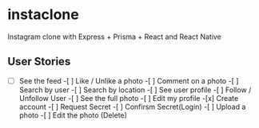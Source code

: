 # instaclone

Instagram clone with Express + Prisma + React and React Native

## User Stories

-[ ] See the feed -[ ] Like / Unlike a photo -[ ] Comment on a photo -[ ] Search by user -[ ] Search by location -[ ] See user profile -[ ] Follow / Unfollow User -[ ] See the full photo -[ ] Edit my profile -[x] Create account -[ ] Request Secret -[ ] Confirsm Secret(Login) -[ ] Upload a photo -[ ] Edit the photo (Delete)
